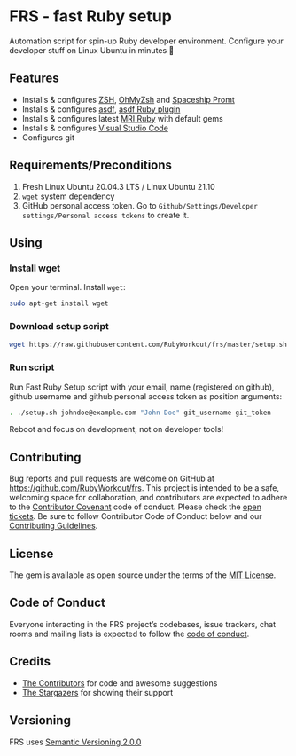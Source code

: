 # FRS - fast Ruby setup

Automation script for spin-up Ruby developer environment. Configure your developer stuff on Linux Ubuntu in minutes 🚀

## Features

* Installs & configures [ZSH](https://www.zsh.org), [OhMyZsh](https://ohmyz.sh) and [Spaceship Promt](https://spaceship-prompt.sh)
* Installs & configures [asdf](https://asdf-vm.com), [asdf Ruby plugin](https://github.com/asdf-vm/asdf-ruby)
* Installs & configures latest [MRI Ruby](https://www.ruby-lang.org/en/downloads/releases) with default gems
* Installs & configures [Visual Studio Code](https://code.visualstudio.com)
* Configures git

## Requirements/Preconditions

1. Fresh Linux Ubuntu 20.04.3 LTS / Linux Ubuntu 21.10
2. `wget` system dependency
3. GitHub personal access token. Go to `Github/Settings/Developer settings/Personal access tokens` to create it.

## Using

### Install wget

Open your terminal. Install `wget`:

```bash
sudo apt-get install wget
```

### Download setup script

```bash
wget https://raw.githubusercontent.com/RubyWorkout/frs/master/setup.sh
```

### Run script

Run Fast Ruby Setup script with your email, name (registered on github), github username and github personal access token as position arguments:

```bash
. ./setup.sh johndoe@example.com "John Doe" git_username git_token
```

Reboot and focus on development, not on developer tools!

## Contributing

Bug reports and pull requests are welcome on GitHub at https://github.com/RubyWorkout/frs. This project is intended to be a safe, welcoming space for collaboration, and contributors are expected to adhere to the [Contributor Covenant](http://contributor-covenant.org) code of conduct. Please check the [open tickets](https://github.com/RubyWorkout/frs/issues). Be sure to follow Contributor Code of Conduct below and our [Contributing Guidelines](CONTRIBUTING.md).

## License

The gem is available as open source under the terms of the [MIT License](https://opensource.org/licenses/MIT).

## Code of Conduct

Everyone interacting in the FRS project’s codebases, issue trackers, chat rooms and mailing lists is expected to follow the [code of conduct](CODE_OF_CONDUCT.md).

## Credits

- [The Contributors](https://github.com/RubyWorkout/frs/graphs/contributors) for code and awesome suggestions
- [The Stargazers](https://github.com/RubyWorkout/frs/stargazers) for showing their support

## Versioning

FRS uses [Semantic Versioning 2.0.0](https://semver.org)

